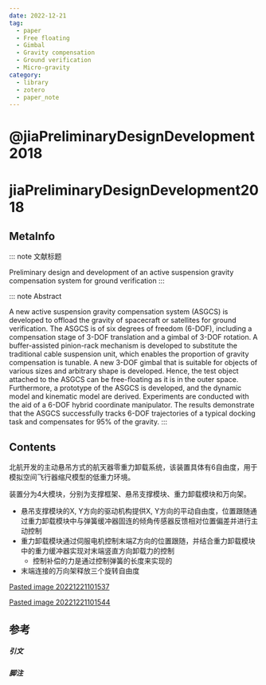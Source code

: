 ```yaml
---
date: 2022-12-21
tag:
  - paper
  - Free floating
  - Gimbal
  - Gravity compensation
  - Ground verification
  - Micro-gravity
category:
  - library
  - zotero
  - paper_note
---
```


# @jiaPreliminaryDesignDevelopment2018


# jiaPreliminaryDesignDevelopment2018

## MetaInfo

::: note 文献标题

 Preliminary design and development of an active suspension gravity compensation system for ground verification
:::

::: note Abstract

A new active suspension gravity compensation system (ASGCS) is developed to offload the gravity of spacecraft or satellites for ground verification. The ASGCS is of six degrees of freedom (6-DOF), including a compensation stage of 3-DOF translation and a gimbal of 3-DOF rotation. A buffer-assisted pinion-rack mechanism is developed to substitute the traditional cable suspension unit, which enables the proportion of gravity compensation is tunable. A new 3-DOF gimbal that is suitable for objects of various sizes and arbitrary shape is developed. Hence, the test object attached to the ASGCS can be free-floating as it is in the outer space. Furthermore, a prototype of the ASGCS is developed, and the dynamic model and kinematic model are derived. Experiments are conducted with the aid of a 6-DOF hybrid coordinate manipulator. The results demonstrate that the ASGCS successfully tracks 6-DOF trajectories of a typical docking task and compensates for 95% of the gravity.
:::


## Contents

北航开发的主动悬吊方式的航天器零重力卸载系统，该装置具体有6自由度，用于模拟空间飞行器缩尺模型的低重力环境。

装置分为4大模块，分别为支撑框架、悬吊支撑模块、重力卸载模块和万向架。
- 悬吊支撑模块的X, Y方向的驱动机构提供X, Y方向的平动自由度，位置跟随通过重力卸载模块中与弹簧缓冲器固连的倾角传感器反馈相对位置偏差并进行主动控制
- 重力卸载模块通过伺服电机控制末端Z方向的位置跟随，并结合重力卸载模块中的重力缓冲器实现对末端竖直方向卸载力的控制
	- 控制补偿的力是通过控制弹簧的长度来实现的
- 末端连接的万向架释放三个旋转自由度

[Pasted image 20221221101537](.//)

[Pasted image 20221221101544](.//)


## 参考

##### 引文



##### 脚注
